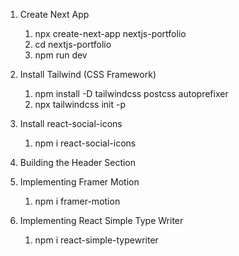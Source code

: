 1.  Create Next App

    1. npx create-next-app nextjs-portfolio
    2. cd nextjs-portfolio
    3. npm run dev

2.  Install Tailwind (CSS Framework)

    1. npm install -D tailwindcss postcss autoprefixer
    2. npx tailwindcss init -p

3.  Install react-social-icons

    1. npm i react-social-icons

4.  Building the Header Section

5.  Implementing Framer Motion

    1. npm i framer-motion

6.  Implementing React Simple Type Writer

    1. npm i react-simple-typewriter
